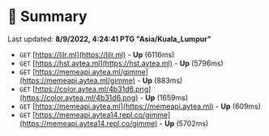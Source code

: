 # 📖 Summary
Last updated: **8/9/2022, 4:24:41 PTG "Asia/Kuala_Lumpur"**

- `GET` [https://lilr.ml](https://lilr.ml) - **Up** (6116ms)
- `GET` [https://hst.aytea.ml](https://hst.aytea.ml) - **Up** (5796ms)
- `GET` [https://memeapi.aytea.ml/gimme](https://memeapi.aytea.ml/gimme) - **Up** (883ms)
- `GET` [https://color.aytea.ml/4b31d6.png](https://color.aytea.ml/4b31d6.png) - **Up** (1659ms)
- `GET` [https://memeapi.aytea.ml](https://memeapi.aytea.ml) - **Up** (609ms)
- `GET` [https://memeapi.aytea14.repl.co/gimme](https://memeapi.aytea14.repl.co/gimme) - **Up** (5702ms)
